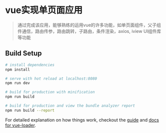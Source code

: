 # vue实现单页面应用

>通过完成该应用，能够熟练的运用vue的许多功能，如单页面组件，父子组件通信，路由传参，路由跳转，子路由，条件渲染，axios, iview UI组件库等功能

## Build Setup

``` bash
# install dependencies
npm install

# serve with hot reload at localhost:8080
npm run dev

# build for production with minification
npm run build

# build for production and view the bundle analyzer report
npm run build --report
```

For detailed explanation on how things work, checkout the [guide](http://vuejs-templates.github.io/webpack/) and [docs for vue-loader](http://vuejs.github.io/vue-loader).

